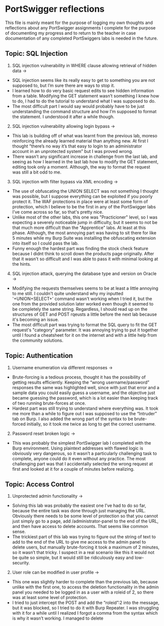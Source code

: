 # PortSwigger reflections
This file is mainly meant for the purpose of logging my own thoughts and reflections about any PortSwigger assignments I complete for the purpose of documenting my progress and to return to the teacher in case documentation of any completed PortSwiggers labs is needed in the future.

## Topic: SQL Injection
1. SQL injection vulnerability in WHERE clause allowing retrieval of hidden data →
  - SQL injection seems like its really easy to get to something you are not supposed to, but I’m sure there are ways to stop it.
  - I learned how to do very basic request edits to see hidden information from a table. Modifying the GET statement wasn’t something I knew how to do, I had to do the tutorial to understand what I was supposed to do.
  - The most difficult part I would say would probably have to be just understanding the command structure and how I’m supposed to format the statement. I understood it after a while though.    

2. SQL injection vulnerability allowing login bypass →
  - This lab is building off of what was learnt from the previous lab, moreso reinforcing the already learned material than anything new. At first I thought “there’s no way it’s that easy to login to an administrator account in an unprotected system” but I was proved wrong.
  - There wasn’t any significant increase in challenge from the last lab, and seeing as how I learned in the last lab how to modify the GET statement, editing took only a moment. Although, the way to format the request was still a bit odd to me.

3. SQL injection with filter bypass via XML encoding →
  - The use of obfuscating the UNION SELECT was not something I thought was possible, but I suppose everything can be exploited if you poorly protect it. The WAF protections in place were at least some form of protection, which I believe to be the first in any of the PortSwigger labs I've come across so far, so that's pretty nice.
  - Unlike most of the other labs, this one was "Practicioner" level, so I was expecting a severely noticeable jump in difficulty, but it seems to not be that much more difficult than the "Apprentice" labs. At least at this phase. Although, the most annoying part was having to sit there for like 5 minutes while my Burp Suite was installing the obfuscating extension into itself so I could pass the lab.  
  - Funny enough the hardest part was finding the stock check feature because I didnt think to scroll down the products page originally. After that it wasn't so difficult and I was able to pass it with minimal looking at the hints.

4. SQL injection attack, querying the database type and version on Oracle →
  - Modifying the requests themselves seems to be at least a little annoying to me still. I couldn't quite understand why my inputted '+UNION+SELECT+' command wasn't working when I tried it, but the one from the provided solution later worked even though it seemed to be completely the same string. Regardless, I should read up on the structures of GET and POST rqeusts a little before the next lab because it's becoming an issue.
  - The most difficult part was trying to format the SQL query to fit the GET request's "category" parameter. It was annoying trying to put it together until I found a cheatsheet for it on the internet and with a little help from the community solutions. 

## Topic: Authentication
1. Username enumeration via different responses →
  - Brute-forcing is a tedious process, thought it has the possibility of getting results efficiently. Keeping the “wrong username/password” responses the same was highlighted well, since with just that error and a sample data you could easily guess a username, and the objective just became guessing the password, which is a lot easier than keeping track of two running brute-forces at once.
  - Hardest part was still trying to understand where everything was. It took me more than a while to figure out I was supposed to use the “Intruder” tab on Burp. I also added the wrong part of the syntax to be brute-forced initially, so it took me twice as long to get the correct username.  

2. Password reset broken logic →
  - This was probably the simplest PortSwigger lab I completed with the Burp environment. Using plaintext addresses with flawed logic is obviously very dangerous, so it wasn’t a particularly challenging task to complete, anyone could do it even without any practice. The most challenging part was that I accidentally selected the wrong request at first and looked at it for a couple of minutes before realizing.  

## Topic: Access Control
1. Unprotected admin functionality →
  - Solving this lab was probably the easiest one I’ve had to do so far, because the entire task was done through just managing the URL. Obviously there needs to be some level of protection so that you cannot just simply go to a page, add /administrator-panel to the end of the URL, and then have access to delete accounts. That seems like common sense.
  - The trickiest part of this lab was trying to figure out the string of text to add to the end of the URL to give me access to the admin panel to delete users, but manually brute-forcing it took a maximum of 2 minutes, so it wasn’t that tricky. I suspect in a real scenario like this it would not be quite so simple, but it would still be ridiculously easy and low-security.

2. User role can be modified in user profile →
  - This one was slightly harder to complete than the previous lab, because unlike with the first one, to access the deletion functionality in the admin panel you needed to be logged in as a user with a roleid of 2, so there was at least some level of protection.
  - I tried to just intercept the POST and add the “roleid”:2 into the message, but it was blocked, so I tried to do it with Burp Repeater. I was struggling with it for a while until I realized I forgot a comma from the syntax which is why it wasn’t working. I managed to delete 

